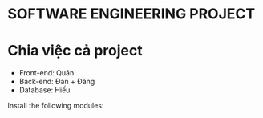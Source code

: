 # SOFTWARE ENGINEERING PROJECT
<h1>Chia việc cả project</h1>

- Front-end: Quân
- Back-end: Đan + Đăng
- Database: Hiếu

Install the following modules:

